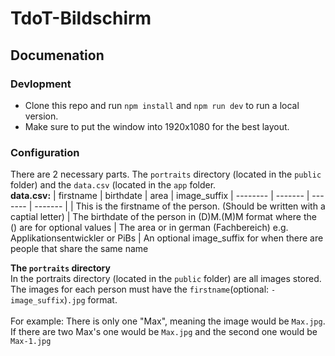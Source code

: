 # TdoT-Bildschirm

## Documenation

### Devlopment

- Clone this repo and run `npm install` and `npm run dev` to run a local version.
- Make sure to put the window into 1920x1080 for the best layout.

### Configuration

There are 2 necessary parts. The `portraits` directory (located in the `public` folder) and the `data.csv` (located in the `app` folder.
<br/>
**data.csv:**
| firstname | birthdate | area | image_suffix
| -------- | ------- | ------- | ------- |
| This is the firstname of the person. (Should be written with a captial letter) | The birthdate of the person in (D)M.(M)M format where the () are for optional values | The area or in german (Fachbereich) e.g. Applikationsentwickler or PiBs | An optional image_suffix for when there are people that share the same name

**The `portraits` directory**<br/>
In the portraits directory (located in the `public` folder) are all images stored. The images for each person must have the `firstname`(optional: `-image_suffix`)`.jpg` format. <br/><br/>
For example: There is only one "Max", meaning the image would be `Max.jpg`. <br/>If there are two Max's one would be `Max.jpg` and the second one would be `Max-1.jpg`
